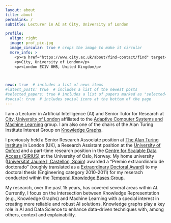 ```yaml
---
layout: about
title: about
permalink: /
subtitle: Lecturer in AI at City, University of London

profile:
  align: right
  image: prof_pic.jpg
  image_circular: true # crops the image to make it circular
  more_info: >
    <p><a href="https://www.city.ac.uk/about/find-contact/find" target="_blank">College Building, Northampton Square</a></p> 
    <p>City, University of London</p>
    <p><London EC1V 0HB, United Kingdom/p>



news: true  # includes a list of news items
#latest_posts: true  # includes a list of the newest posts
#selected_papers: true # includes a list of papers marked as "selected={true}"
#social: true  # includes social icons at the bottom of the page
---
```


I am a Lecturer in Artificial Intelligence (AI) and Senior Tutor for Research at [City, University of London](https://www.city.ac.uk/about/people/academics/ernesto-jimenez-ruiz) affiliated to the [Adaptive Computer Systems and Machine Learning](https://www.city.ac.uk/research/centres/acsml) group. 
I am also one of the chairs of the Alan Turing Institute Interest Group on [Knowledge Graphs](https://www.turing.ac.uk/research/interest-groups/knowledge-graphs).

I previously held a Senior Research Associate position at [The Alan Turing Institute](https://www.turing.ac.uk/people/researchers/ernesto-jimenez-ruiz) in London (UK), a Research Assistant position at the [University of Oxford](http://www.cs.ox.ac.uk/people/ernesto.jimenez-ruiz/) and a part-time research position in the [Centre for Scalable Data Access (SIRIUS)](https://sirius-labs.no/ernesto-jimenez-ruiz-researcher/) at the University of Oslo, Norway. My home university ([Universitat Jaume I, Castellon, Spain](https://www.uji.es/)) awarded a “Premio extraordinario de doctorado” (roughly translated as a [Extraordinary Doctoral Award](http://www.cs.ox.ac.uk/news/514-full.html)) to my doctoral thesis (Engineering category 2010-2011) for my reserach conducted within the [Temporal Knowledge
Bases Group](https://krono.act.uji.es/).

My research, over the past 15 years, has covered several areas within AI. Currently, I focus on the intersection between Knowledge Representation (e.g., Knowledge Graphs) and Machine Learning with a special interest in creating more reliable and robust AI solutions. Knowledge graphs play a key role in AI and Data Science to enhance data-driven techniques with, among others, context and explainability.

